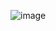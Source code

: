 ![image](https://github.com/Rakshitpoojari/Javascript-Projects/assets/85778029/fdeb18bb-e638-4126-8192-63aa73a2f4f0)
